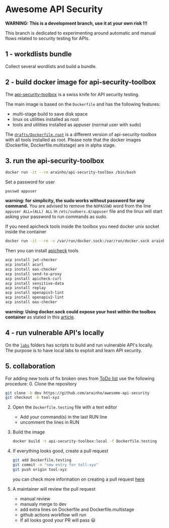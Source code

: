 # Awesome API Security 

**WARNING: This is a development branch, use it at your own risk !!!**

This branch is dedicated to experimenting around automatic and manual flows related to security testing for APIs.

## 1 - workdlists bundle
Collect several wordlists and build a bundle.

## 2 - build docker image for api-security-toolbox
The [api-security-toolbox](https://hub.docker.com/r/arainho/api-security-toolbox) is a swiss knife for API security testing. 

The main image is based on the `Dockerfile` and has the following features:
- multi-stage build to save disk space
- linux os utilities installed as root
- tools and utilities installed as appuser (normal user with sudo)

The [`drafts/Dockerfile.root`](drafts/Dockerfile.root) is a different version of api-security-toolbox with all tools installed as root.
Please note that the docker images (Dockerfile, Dockerfile.multistage) are in alpha stage.

## 3. run the api-security-toolbox
```bash
docker run -it --rm arainho/api-security-toolbox /bin/bash
```

Set a password for user
```
passwd appuser
```
**warning: for simplicity, the sudo works without password for any command.** You are advised to remove the `NOPASSWD` word from the line `appuser ALL=(ALL) ALL` in `/etc/sudoers.d/appuser` file and the linux will start asking your password to run commands as sudo.


If you need apicheck tools inside the toolbox you need docker unix socket inside the container
```bash
docker run -it --rm -v /var/run/docker.sock:/var/run/docker.sock arainho/api-security-toolbox /bin/bash
```

Then you can install [apicheck](https://bbva.github.io/apicheck/docs) tools
```bash
acp install jwt-checker
acp install acurl
acp install oas-checker
acp install send-to-proxy
acp install apicheck-curl
acp install sensitive-data
acp install replay
acp install openapiv3-lint
acp install openapiv2-lint
acp install oas-checker
```

**warning: Using docker.sock could expose your host within the toolbox container** as stated in this [article](https://www.ctl.io/developers/blog/post/tutorial-understanding-the-security-risks-of-running-docker-containers).

## 4 - run vulnerable API's locally
On the [`labs`](./labs) folders has scripts to build and run vulnerable API's locally.  
The purpose is to have local labs to exploit and learn API security.

## 5. collaboration
For adding new tools of fix broken ones from [ToDo list](TODO.md) use the following procedure:
0. Clone the repository
   ```bash
   git clone -b dev https://github.com/arainho/awesome-api-security
   git checkout -b tool-xyz
   ```
2. Open the `Dockerfile.testing` file with a text editor
   - Add your command(s) in the last RUN line    
   - uncomment the lines in RUN       
5. Build the image
   ```bash
   docker build -t api-security-toolbox:local -f Dockerfile.testing 
   ```
6. If everything looks good, create a pull request
   ```bash
   git add Dockerfile.testing
   git commit -m "new entry for toll-xyz"
   git push origin tool-xyz
   ```
   
   you can check more information on creating a pull request [here](https://docs.github.com/en/pull-requests/collaborating-with-pull-requests/proposing-changes-to-your-work-with-pull-requests/creating-a-pull-request)
   
 7. A maintainer will review the pull request
    - manual review
    - manualy merge to dev
    - add extra lines on Dockerfile and Dockerfile.multistage
    - github actions workflow will run
    - If all looks good your PR will pass 😃
